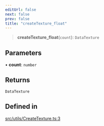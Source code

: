 ```yaml
---
editUrl: false
next: false
prev: false
title: "createTexture_float"
---
```


> **createTexture\_float**(`count`): `DataTexture`

## Parameters

• **count**: `number`

## Returns

`DataTexture`

## Defined in

[src/utils/CreateTexture.ts:3](https://github.com/agargaro/instanced-mesh/blob/09034c570fc8bedebf7b7757d2f658100710378c/src/utils/CreateTexture.ts#L3)
